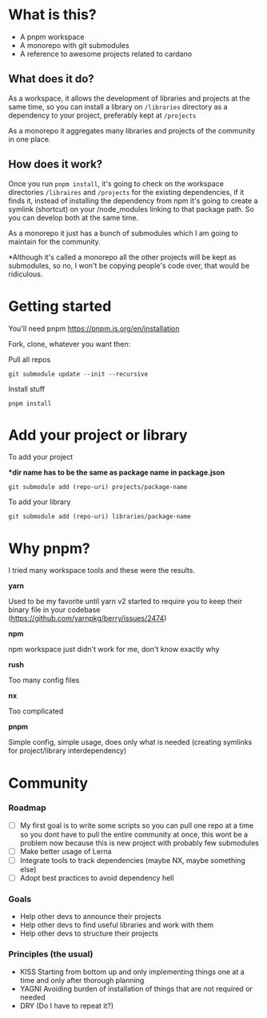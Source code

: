 
# What is this?
- A pnpm workspace
- A monorepo with git submodules
- A reference to awesome projects related to cardano

## What does it do?
As a workspace, it allows the development of libraries and projects at the same time, so you can install a library on `/libraries` directory as a dependency to your project, preferably kept at `/projects`

As a monorepo it aggregates many libraries and projects of the community in one place.

## How does it work?
Once you run `pnpm install`, it's going to check on the workspace directories `/libraires` and `/projects` for the existing dependencies, if it finds it, instead of installing the dependency from npm it's going to create a symlink (shortcut) on your /node_modules linking to that package path. So you can develop both at the same time.

As a monorepo it just has a bunch of submodules which I am going to maintain for the community.

*Although it's called a monorepo all the other projects will be kept as submodules, so no, I won't be copying people's code over, that would be ridiculous.

# Getting started

You'll need pnpm
https://pnpm.js.org/en/installation

Fork, clone, whatever you want then:

Pull all repos
```
git submodule update --init --recursive
```

Install stuff
```
pnpm install
```

# Add your project or library

To add your project

**\*dir name has to be the same as package name in package.json**
```
git submodule add (repo-uri) projects/package-name
```

To add your library
```
git submodule add (repo-uri) libraries/package-name
```

# Why pnpm?
I tried many workspace tools and these were the results.

**yarn**

Used to be my favorite until yarn v2 started to require you to keep their binary file in your codebase (https://github.com/yarnpkg/berry/issues/2474)

**npm**

npm workspace just didn't work for me, don't know exactly why

**rush**

Too many config files

**nx**

Too complicated

**pnpm**

Simple config, simple usage, does only what is needed (creating symlinks for project/library interdependency)

# Community

### Roadmap

- [ ] My first goal is to write some scripts so you can pull one repo at a time so you dont have to pull the entire community at once, this wont be a problem now because this is new project with probably few submodules
- [ ] Make better usage of Lerna
- [ ] Integrate tools to track dependencies (maybe NX, maybe something else)
- [ ] Adopt best practices to avoid dependency hell

### Goals

- Help other devs to announce their projects
- Help other devs to find useful libraries and work with them
- Help other devs to structure their projects

### Principles (the usual)

- KISS
 Starting from bottom up and only implementing things one at a time and only after thorough planning
- YAGNI
 Avoiding burden of installation of things that are not required or needed
- DRY
 (Do I have to repeat it?)
